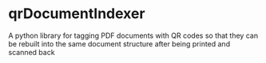 # qrDocumentIndexer
A python library for tagging PDF documents with QR codes so that they can be rebuilt into the same document structure after being printed and scanned back
